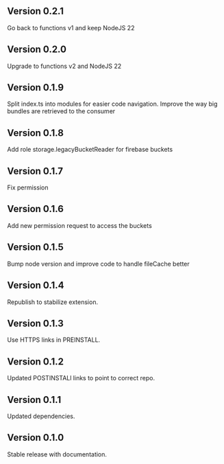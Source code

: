 ## Version 0.2.1

Go back to functions v1 and keep NodeJS 22

## Version 0.2.0

Upgrade to functions v2 and NodeJS 22

## Version 0.1.9

Split index.ts into modules for easier code navigation. Improve the way big bundles are retrieved to the consumer

## Version 0.1.8

Add role storage.legacyBucketReader for firebase buckets

## Version 0.1.7

Fix permission

## Version 0.1.6

Add new permission request to access the buckets

## Version 0.1.5

Bump node version and improve code to handle fileCache better

## Version 0.1.4

Republish to stabilize extension.

## Version 0.1.3

Use HTTPS links in PREINSTALL.

## Version 0.1.2

Updated POSTINSTALl links to point to correct repo.

## Version 0.1.1

Updated dependencies.

## Version 0.1.0

Stable release with documentation.
